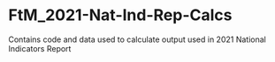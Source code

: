 # FtM_2021-Nat-Ind-Rep-Calcs
Contains code and data used to calculate output used in 2021 National Indicators Report 
